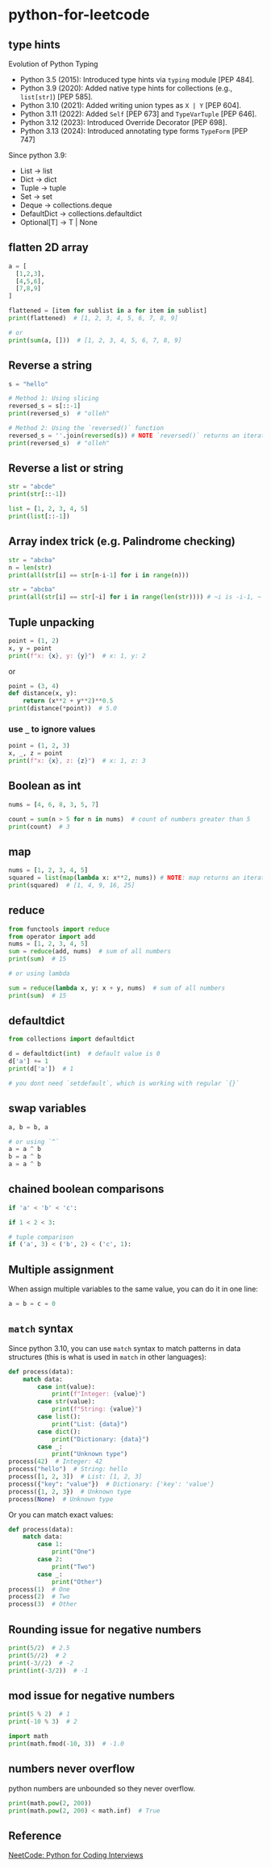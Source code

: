 # python-for-leetcode

## type hints

Evolution of Python Typing

- Python 3.5 (2015): Introduced type hints via `typing` module [PEP 484].
- Python 3.9 (2020): Added native type hints for collections (e.g., `list[str]`) [PEP 585].
- Python 3.10 (2021): Added writing union types as `X | Y` [PEP 604].
- Python 3.11 (2022): Added `Self` [PEP 673] and `TypeVarTuple` [PEP 646].
- Python 3.12 (2023): Introduced Override Decorator [PEP 698].
- Python 3.13 (2024): Introduced annotating type forms `TypeForm` [PEP 747]

Since python 3.9:

- List -> list
- Dict -> dict
- Tuple -> tuple
- Set -> set
- Deque -> collections.deque
- DefaultDict -> collections.defaultdict
- Optional[T] -> T | None

## flatten 2D array

```python
a = [
  [1,2,3],
  [4,5,6],
  [7,8,9]
]

flattened = [item for sublist in a for item in sublist]
print(flattened)  # [1, 2, 3, 4, 5, 6, 7, 8, 9]

# or
print(sum(a, []))  # [1, 2, 3, 4, 5, 6, 7, 8, 9]
```

## Reverse a string

```python
s = "hello"

# Method 1: Using slicing
reversed_s = s[::-1]
print(reversed_s)  # "olleh"

# Method 2: Using the `reversed()` function
reversed_s = ''.join(reversed(s)) # NOTE `reversed()` returns an iterator
print(reversed_s)  # "olleh"
```

## Reverse a list or string

```python
str = "abcde"
print(str[::-1])

list = [1, 2, 3, 4, 5]
print(list[::-1])
```

## Array index trick (e.g. Palindrome checking)

```python
str = "abcba"
n = len(str)
print(all(str[i] == str[n-i-1] for i in range(n)))

str = "abcba"
print(all(str[i] == str[~i] for i in range(len(str)))) # ~i is -i-1, ~ is bitwise not
```

## Tuple unpacking

```python
point = (1, 2)
x, y = point
print(f"x: {x}, y: {y}")  # x: 1, y: 2
```

or

```python
point = (3, 4)
def distance(x, y):
    return (x**2 + y**2)**0.5
print(distance(*point))  # 5.0
```

### use `_` to ignore values

```python
point = (1, 2, 3)
x, _, z = point
print(f"x: {x}, z: {z}")  # x: 1, z: 3
```

## Boolean as int

```python
nums = [4, 6, 8, 3, 5, 7]

count = sum(n > 5 for n in nums)  # count of numbers greater than 5
print(count)  # 3
```

## map

```python
nums = [1, 2, 3, 4, 5]
squared = list(map(lambda x: x**2, nums)) # NOTE: map returns an iterator, need to use list() to convert it to a list
print(squared)  # [1, 4, 9, 16, 25]
```

## reduce

```python
from functools import reduce
from operator import add
nums = [1, 2, 3, 4, 5]
sum = reduce(add, nums)  # sum of all numbers
print(sum)  # 15

# or using lambda

sum = reduce(lambda x, y: x + y, nums)  # sum of all numbers
print(sum)  # 15
```

## defaultdict

```python
from collections import defaultdict

d = defaultdict(int)  # default value is 0
d['a'] += 1
print(d['a'])  # 1

# you dont need `setdefault`, which is working with regular `{}`
```

## swap variables

```python
a, b = b, a

# or using `^`
a = a ^ b
b = a ^ b
a = a ^ b
```

## chained boolean comparisons

```python
if 'a' < 'b' < 'c':

if 1 < 2 < 3:

# tuple comparison
if ('a', 3) < ('b', 2) < ('c', 1):
```

## Multiple assignment

When assign multiple variables to the same value, you can do it in one line:

```python
a = b = c = 0
```

## `match` syntax

Since python 3.10, you can use `match` syntax to match patterns in data structures (this is what is used in `match` in other languages):

```python
def process(data):
    match data:
        case int(value):
            print(f"Integer: {value}")
        case str(value):
            print(f"String: {value}")
        case list():
            print("List: {data}")
        case dict():
            print("Dictionary: {data}")
        case _:
            print("Unknown type")
process(42)  # Integer: 42
process("hello")  # String: hello
process([1, 2, 3])  # List: [1, 2, 3]
process({"key": "value"})  # Dictionary: {'key': 'value'}
process({1, 2, 3})  # Unknown type
process(None)  # Unknown type
```

Or you can match exact values:

```python
def process(data):
    match data:
        case 1:
            print("One")
        case 2:
            print("Two")
        case _:
            print("Other")
process(1)  # One
process(2)  # Two
process(3)  # Other
```

## Rounding issue for negative numbers

```python
print(5/2)  # 2.5
print(5//2)  # 2
print(-3//2)  # -2
print(int(-3/2))  # -1
```

## mod issue for negative numbers

```python
print(5 % 2)  # 1
print(-10 % 3)  # 2

import math
print(math.fmod(-10, 3))  # -1.0
```

## numbers never overflow

python numbers are unbounded so they never overflow.

```python
print(math.pow(2, 200))
print(math.pow(2, 200) < math.inf)  # True
```

## Reference

[NeetCode: Python for Coding Interviews](https://www.youtube.com/watch?v=0K_eZGS5NsU)
